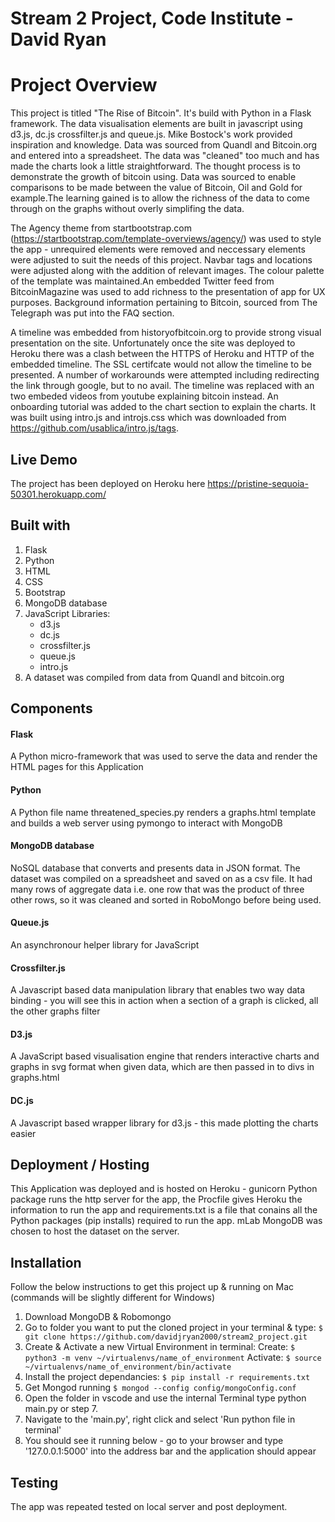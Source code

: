 # Stream 2 Project, Code Institute - David Ryan

# Project Overview
This project is titled "The Rise of Bitcoin". It's build with Python in a Flask framework.  The data visualisation elements are built in javascript using d3.js, dc.js crossfilter.js and queue.js.
Mike Bostock's work provided inspiration and knowledge. Data was sourced from Quandl and Bitcoin.org and entered into a spreadsheet. The data was "cleaned" too much and has made the charts look a little straightforward.  The thought process is to demonstrate the growth of bitcoin using. Data was sourced to enable comparisons to be made between the value of Bitcoin, Oil and Gold for example.The learning gained is to allow the richness of the data to come through on the graphs without overly simplifing the data.

The Agency theme from startbootstrap.com (https://startbootstrap.com/template-overviews/agency/) was used to style the app - unrequired elements were removed and neccessary elements were adjusted to suit the needs of this project. Navbar tags and locations were adjusted along with the addition of relevant images.
The colour palette of the template was maintained.An embedded Twitter feed from BitcoinMagazine was used to add richness to the presentation of app for UX purposes.  Background information pertaining to Bitcoin, sourced from The Telegraph was put into the FAQ section.

A timeline was embedded from historyofbitcoin.org to provide strong visual presentation on the site.  Unfortunately once the site was deployed to Heroku there was a clash between the HTTPS of Heroku and HTTP of the embedded timeline.
The SSL certifcate would not allow the timeline to be presented.  A number of workarounds were attempted including redirecting the link through google, but to no avail. The timeline was replaced with an two embeded videos from youtube explaining bitcoin instead. An onboarding tutorial was added to the chart section to explain the charts. It was built using intro.js and introjs.css which was downloaded from https://github.com/usablica/intro.js/tags.



## Live Demo

The project has been deployed on Heroku here https://pristine-sequoia-50301.herokuapp.com/ 

## Built with 
1. Flask 
2. Python
2. HTML
3. CSS
4. Bootstrap
5. MongoDB database
6. JavaScript Libraries:
    * d3.js
    * dc.js
    * crossfilter.js
    * queue.js
    * intro.js
7. A dataset was compiled from data from Quandl and bitcoin.org

## Components

#### Flask
A Python micro-framework that was used to serve the data and render the HTML pages for this Application

#### Python
A Python file name threatened_species.py renders a graphs.html template and builds a web server using pymongo to interact with MongoDB

#### MongoDB database
NoSQL database that converts and presents data in JSON format. The dataset was compiled on a spreadsheet and saved on as a csv file. It had many rows of aggregate data i.e. one row that was the product of three other rows, so it was cleaned and sorted in RoboMongo before being used.

#### Queue.js
An asynchronour helper library for JavaScript

#### Crossfilter.js
A Javascript based data manipulation library that enables two way data binding - you will see this in action when a section of a graph is clicked, all the other graphs filter

#### D3.js
A JavaScript based visualisation engine that renders interactive charts and graphs in svg format when given data, which are then passed in to divs in graphs.html

#### DC.js
A Javascript based wrapper library for d3.js - this made plotting the charts easier


## Deployment / Hosting

This Application was deployed and is hosted on Heroku - gunicorn Python package runs the http server for the app, the Procfile gives Heroku the information to run the app and requirements.txt is a file that conains all the Python packages (pip installs) required to run the app. mLab MongoDB was chosen to host the dataset on the server.


## Installation

Follow the below instructions to get this project up & running on Mac (commands will be slightly different for Windows)

1. Download MongoDB & Robomongo
2. Go to folder you want to put the cloned project in your terminal & type:
    `$ git clone https://github.com/davidjryan2000/stream2_project.git`
3. Create & Activate a new Virtual Environment in terminal:
    Create: `$ python3 -m venv ~/virtualenvs/name_of_environment`
    Activate: `$ source ~/virtualenvs/name_of_environment/bin/activate`
4. Install the project dependancies:
    `$ pip install -r requirements.txt`
5. Get Mongod running
    `$ mongod --config config/mongoConfig.conf`
6. Open the folder in vscode and use the internal Terminal type python main.py or step 7.
7. Navigate to the 'main.py', right click and select 'Run python file in terminal'
8. You should see it running below - go to your browser and type '127.0.0.1:5000' into the address bar and the application should appear


## Testing
The app was repeated tested on local server and post deployment.






